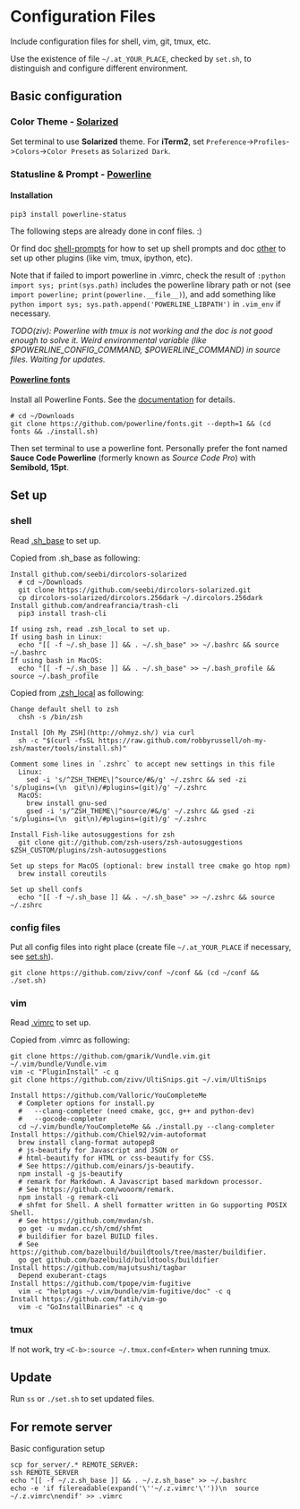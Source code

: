# Configuration Files

Include configuration files for shell, vim, git, tmux, etc.

Use the existence of file `~/.at_YOUR_PLACE`, checked by `set.sh`, to distinguish and configure different environment.

## Basic configuration

### Color Theme - [Solarized](http://ethanschoonover.com/solarized)

Set terminal to use **Solarized** theme. For **iTerm2**, set `Preference`->`Profiles`->`Colors`->`Color Presets` as `Solarized Dark`.

### Statusline & Prompt - [Powerline](https://github.com/powerline/powerline)

#### Installation

    pip3 install powerline-status

The following steps are already done in conf files. :)

Or find doc [shell-prompts](https://powerline.readthedocs.org/en/master/usage/shell-prompts.html) for how to set up shell prompts and doc [other](https://powerline.readthedocs.org/en/master/usage/other.html) to set up other plugins (like vim, tmux, ipython, etc).

Note that if failed to import powerline in .vimrc, check the result of `:python import sys; print(sys.path)` includes the powerline library path or not (see `import powerline; print(powerline.__file__)`), and add something like `python import sys; sys.path.append('POWERLINE_LIBPATH')` in `.vim_env` if necessary.

_TODO(ziv): Powerline with tmux is not working and the doc is not good enough to solve it. Weird environmental variable (like $POWERLINE_CONFIG_COMMAND, $POWERLINE_COMMAND) in source files. Waiting for updates._

#### [Powerline fonts](https://github.com/powerline/fonts)

Install all Powerline Fonts. See the [documentation](https://powerline.readthedocs.org/en/latest/installation/linux.html#font-installation) for details.

    # cd ~/Downloads
    git clone https://github.com/powerline/fonts.git --depth=1 && (cd fonts && ./install.sh)

Then set terminal to use a powerline font. Personally prefer the font named **Sauce Code Powerline** (formerly known as _Source Code Pro_) with **Semibold, 15pt**.

## Set up

### shell

Read [.sh_base](.sh_base) to set up.

Copied from .sh_base as following:

    Install github.com/seebi/dircolors-solarized
      # cd ~/Downloads
      git clone https://github.com/seebi/dircolors-solarized.git
      cp dircolors-solarized/dircolors.256dark ~/.dircolors.256dark
    Install github.com/andreafrancia/trash-cli
      pip3 install trash-cli

    If using zsh, read .zsh_local to set up.
    If using bash in Linux:
      echo "[[ -f ~/.sh_base ]] && . ~/.sh_base" >> ~/.bashrc && source ~/.bashrc
    If using bash in MacOS:
      echo "[[ -f ~/.sh_base ]] && . ~/.sh_base" >> ~/.bash_profile && source ~/.bash_profile

Copied from [.zsh_local](.zsh_local) as following:

    Change default shell to zsh
      chsh -s /bin/zsh

    Install [Oh My ZSH](http://ohmyz.sh/) via curl
      sh -c "$(curl -fsSL https://raw.github.com/robbyrussell/oh-my-zsh/master/tools/install.sh)"

    Comment some lines in `.zshrc` to accept new settings in this file
      Linux:
        sed -i 's/^ZSH_THEME\|^source/#&/g' ~/.zshrc && sed -zi 's/plugins=(\n  git\n)/#plugins=(git)/g' ~/.zshrc
      MacOS:
        brew install gnu-sed
        gsed -i 's/^ZSH_THEME\|^source/#&/g' ~/.zshrc && gsed -zi 's/plugins=(\n  git\n)/#plugins=(git)/g' ~/.zshrc

    Install Fish-like autosuggestions for zsh
      git clone git://github.com/zsh-users/zsh-autosuggestions $ZSH_CUSTOM/plugins/zsh-autosuggestions

    Set up steps for MacOS (optional: brew install tree cmake go htop npm)
      brew install coreutils

    Set up shell confs
      echo "[[ -f ~/.sh_base ]] && . ~/.sh_base" >> ~/.zshrc && source ~/.zshrc

### config files

Put all config files into right place (create file `~/.at_YOUR_PLACE` if necessary, see [set.sh](set.sh)).

    git clone https://github.com/zivv/conf ~/conf && (cd ~/conf && ./set.sh)

### vim

Read [.vimrc](.vimrc) to set up.

Copied from .vimrc as following:

    git clone https://github.com/gmarik/Vundle.vim.git ~/.vim/bundle/Vundle.vim
    vim -c "PluginInstall" -c q
    git clone https://github.com/zivv/UltiSnips.git ~/.vim/UltiSnips

    Install https://github.com/Valloric/YouCompleteMe
      # Completer options for install.py
      #   --clang-completer (need cmake, gcc, g++ and python-dev)
      #   --gocode-completer
      cd ~/.vim/bundle/YouCompleteMe && ./install.py --clang-completer
    Install https://github.com/Chiel92/vim-autoformat
      brew install clang-format autopep8
      # js-beautify for Javascript and JSON or
      # html-beautify for HTML or css-beautify for CSS.
      # See https://github.com/einars/js-beautify.
      npm install -g js-beautify
      # remark for Markdown. A Javascript based markdown processor.
      # See https://github.com/wooorm/remark.
      npm install -g remark-cli
      # shfmt for Shell. A shell formatter written in Go supporting POSIX Shell.
      # See https://github.com/mvdan/sh.
      go get -u mvdan.cc/sh/cmd/shfmt
      # buildifier for bazel BUILD files.
      # See https://github.com/bazelbuild/buildtools/tree/master/buildifier.
      go get github.com/bazelbuild/buildtools/buildifier
    Install https://github.com/majutsushi/tagbar
      Depend exuberant-ctags
    Install https://github.com/tpope/vim-fugitive
      vim -c "helptags ~/.vim/bundle/vim-fugitive/doc" -c q
    Install https://github.com/fatih/vim-go
      vim -c "GoInstallBinaries" -c q

### tmux

If not work, try `<C-b>:source ~/.tmux.conf<Enter>` when running tmux.

## Update

Run `ss` or `./set.sh` to set updated files.

## For remote server

Basic configuration setup

    scp for_server/.* REMOTE_SERVER:
    ssh REMOTE_SERVER
    echo "[[ -f ~/.z.sh_base ]] && . ~/.z.sh_base" >> ~/.bashrc
    echo -e 'if filereadable(expand('\''~/.z.vimrc'\''))\n  source ~/.z.vimrc\nendif' >> .vimrc
